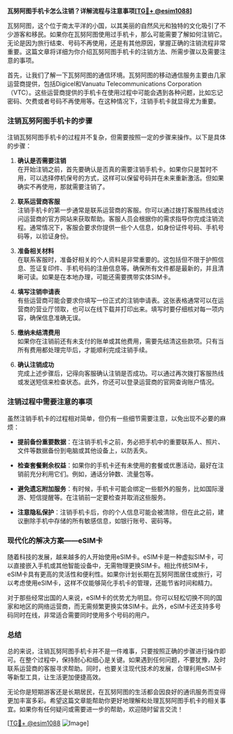 **瓦努阿图手机卡怎么注销？详解流程与注意事项[[TG💪+ @esim1088](https://t.me/s/esim1088)]**

瓦努阿图，这个位于南太平洋的小国，以其美丽的自然风光和独特的文化吸引了不少游客和移民。如果你在瓦努阿图使用过手机卡，那么可能需要了解如何注销它。无论是因为旅行结束、号码不再使用，还是有其他原因，掌握正确的注销流程非常重要。这篇文章将详细为你介绍瓦努阿图手机卡的注销方法、所需步骤以及需要注意的事项。

首先，让我们了解一下瓦努阿图的通信环境。瓦努阿图的移动通信服务主要由几家运营商提供，包括Digicel和Vanuatu Telecommunications Corporation（VTC）。这些运营商提供的手机卡在使用过程中可能会遇到各种问题，比如忘记密码、欠费或者号码不再使用等。在这种情况下，注销手机卡就显得尤为重要。

### 注销瓦努阿图手机卡的步骤

注销瓦努阿图手机卡的过程并不复杂，但需要按照一定的步骤来操作。以下是具体的步骤：

1. **确认是否需要注销**  
   在开始注销之前，首先要确认是否真的需要注销手机卡。如果你只是暂时不用，可以选择停机保号的方式，这样可以保留号码并在未来重新激活。但如果确实不再使用，那就需要注销了。

2. **联系运营商客服**  
   注销手机卡的第一步通常是联系运营商的客服。你可以通过拨打客服热线或访问运营商的官方网站来获取帮助。客服人员会根据你的需求指导你完成注销流程。通常情况下，客服会要求你提供一些个人信息，如身份证件号码、手机号码等，以验证身份。

3. **准备相关材料**  
   在联系客服时，准备好相关的个人资料是非常重要的。这包括但不限于护照信息、签证复印件、手机号码的注册信息等。确保所有文件都是最新的，并且清晰可读。如果是在本地办理，可能还需要携带实体SIM卡。

4. **填写注销申请表**  
   有些运营商可能会要求你填写一份正式的注销申请表。这张表格通常可以在运营商的营业厅领取，也可以在线下载并打印出来。填写时要仔细核对每一项内容，确保信息准确无误。

5. **缴纳未结清费用**  
   如果你在注销前还有未支付的账单或其他费用，需要先结清这些款项。只有当所有费用都处理完毕后，才能顺利完成注销手续。

6. **确认注销成功**  
   完成上述步骤后，记得向客服确认注销是否成功。可以通过再次拨打客服热线或发送短信来检查状态。此外，你还可以登录运营商的官网查询账户情况。

### 注销过程中需要注意的事项

虽然注销手机卡的过程相对简单，但仍有一些细节需要注意，以免出现不必要的麻烦：

- **提前备份重要数据**：在注销手机卡之前，务必把手机中的重要联系人、照片、文件等数据备份到电脑或其他设备上，以防丢失。
  
- **检查套餐剩余权益**：如果你的手机卡还有未使用的套餐或优惠活动，最好在注销前充分利用它们。例如，通话分钟数、流量包等。

- **避免遗忘附加服务**：有时候，手机卡可能会绑定一些额外的服务，比如国际漫游、短信提醒等。在注销前一定要检查并取消这些服务。

- **注意隐私保护**：注销手机卡后，你的个人信息可能会被清除，但在此之前，建议删除手机中存储的所有敏感信息，如银行账号、密码等。

### 现代化的解决方案——eSIM卡

随着科技的发展，越来越多的人开始使用eSIM卡。eSIM卡是一种虚拟SIM卡，可以直接嵌入手机或其他智能设备中，无需物理更换SIM卡。相比传统SIM卡，eSIM卡具有更高的灵活性和便利性。如果你计划长期在瓦努阿图居住或旅行，可以考虑使用eSIM卡，这样不仅能够简化手机卡的管理，还能节省时间和精力。

对于那些经常出国的人来说，eSIM卡的优势尤为明显。你可以轻松切换不同的国家和地区的网络运营商，而无需频繁更换实体SIM卡。此外，eSIM卡还支持多号码同时在线，非常适合需要同时使用多个号码的用户。

### 总结

总的来说，注销瓦努阿图手机卡并不是一件难事，只要按照正确的步骤进行操作即可。在整个过程中，保持耐心和细心是关键。如果遇到任何问题，不要犹豫，及时联系运营商的客服寻求帮助。同时，也要关注现代技术的发展，合理利用eSIM卡等新型工具，让生活更加便捷高效。

无论你是短期游客还是长期居民，在瓦努阿图的生活都会因良好的通讯服务而变得更加丰富多彩。希望这篇文章能帮助你更好地理解和处理瓦努阿图手机卡的相关事宜。如果你有任何疑问或需要进一步的帮助，欢迎随时留言交流！

[[TG💪+ @esim1088](https://t.me/s/esim1088) ![Image](https://i.postimg.cc/4NQfJmqS/Snipaste-2025-05-13-00-14-12.png)]